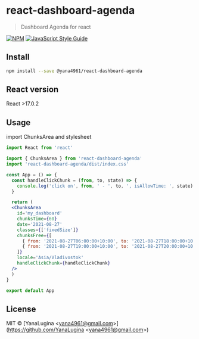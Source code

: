 # react-dashboard-agenda

> Dashboard Agenda for react

[![NPM](https://img.shields.io/npm/v/react-dashboard-agenda.svg)](https://www.npmjs.com/package/react-dashboard-agenda) [![JavaScript Style Guide](https://img.shields.io/badge/code_style-standard-brightgreen.svg)](https://standardjs.com)

## Install

```bash
npm install --save @yana4961/react-dashboard-agenda
```

## React version
React >17.0.2

## Usage

import ChunksArea and stylesheet

```jsx
import React from 'react'

import { ChunksArea } from 'react-dashboard-agenda'
import 'react-dashboard-agenda/dist/index.css'

const App = () => {
  const handleClickChunk = (from, to, state) => {
    console.log('click on', from, ' - ', to, ', isAllowTime: ', state)
  }

  return (
  <ChunksArea
    id='my_dashboard'
    chunksTime={60}
    date='2021-08-27'
    classes={['fixedSize']}
    chunksFree={[
      { from: '2021-08-27T06:00:00+10:00', to: '2021-08-27T18:00:00+10:00'},
      { from: '2021-08-27T19:00:00+10:00', to: '2021-08-27T20:00:00+10:00'}
    ]}
    locale='Asia/Vladivostok'
    handleClickChunk={handleClickChunk}
  />
  )
}

export default App
```

## License

MIT © [YanaLugina &lt;yana4961@gmail.com&gt;](https://github.com/YanaLugina &lt;yana4961@gmail.com&gt;)
